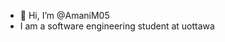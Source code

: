 - 👋 Hi, I’m @AmaniM05
- I am a software engineering student at uottawa

<!---
AmaniM05/AmaniM05 is a ✨ special ✨ repository because its `README.md` (this file) appears on your GitHub profile.
You can click the Preview link to take a look at your changes.
--->
